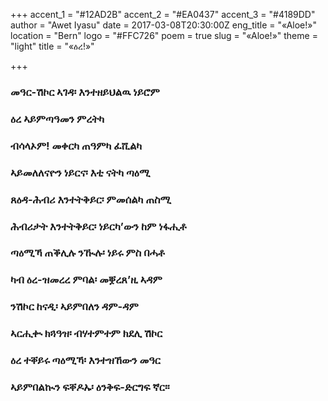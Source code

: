 +++
accent_1 = "#12AD2B"
accent_2 = "#EA0437"
accent_3 = "#4189DD"
author = "Awet Iyasu"
date = 2017-03-08T20:30:00Z
eng_title = "«Aloe!»"
location = "Bern"
logo = "#FFC726"
poem = true
slug = "«Aloe!»"
theme = "light"
title = "«ዕረ!»"

+++
### **መዓር-ሽኮር ኣገዳ፡ እንተዘይህልዉ ነይሮም** 

### **ዕረ ኣይምጣዓመን ምረትካ**

### **ብሳላኦም! መቀርካ ጠዓምካ ፈሺልካ** 

### **ኣይመለለናዮን ነይርና፡ እቲ ናትካ ጣዕሚ** 

### **ጸዕዳ-ሕብሪ እንተትቅይር፡ ምመሰልካ ጠስሚ** 

### **ሕብሪታት እንተትቅይር፡ ነይርካ’ውን ከም ነፋሒቶ**

###  **ጣዕሚኻ ጠቕሊሉ ንዂሉ፡ ነይሩ ምስ በሓቶ** 

### **ካብ ዕረ-ዝመረረ ምባል፡ መቛረጸ’ዚ ኣዳም**

###  **ንሽኮር ከናዲ፡ ኣይምበለን ዳም-ዳም**

### **ኣርሒቊ ክጓዓዝ፡ ብሃተምተም ክደሊ ሽኮር**

###  **ዕረ ተቐይሩ ጣዕሚኻ፡ እንተዝኸውን መዓር** 

### **ኣይምበልኲን ፍቐዶኡ፡ ዕንቅፍ-ድርግፍ ኛር።**